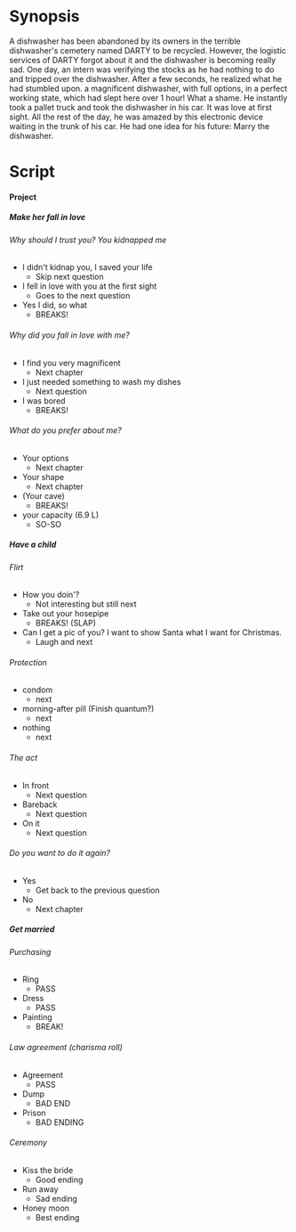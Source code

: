 # Synopsis

A dishwasher has been abandoned by its owners in the terrible dishwasher's cemetery named DARTY to be recycled.
However, the logistic services of DARTY forgot about it and the dishwasher is becoming really sad.
One day, an intern was verifying the stocks as he had nothing to do and tripped over the dishwasher.
After a few seconds, he realized what he had stumbled upon.
a magnificent dishwasher, with full options, in a perfect working state, which had slept here over 1 hour! What a shame.
He instantly took a pallet truck and took the dishwasher in his car. It was love at first sight.
All the rest of the day, he was amazed by this electronic device waiting in the trunk of his car.
He had one idea for his future: Marry the dishwasher.

# Script

#### Project

##### Make her fall in love

###### Why should I trust you? You kidnapped me

- I didn't kidnap you, I saved your life
  - Skip next question
- I fell in love with you at the first sight
  - Goes to the next question
- Yes I did, so what
  - BREAKS!

###### Why did you fall in love with me?

- I find you very magnificent
  - Next chapter
- I just needed something to wash my dishes
  - Next question
- I was bored
  - BREAKS!

###### What do you prefer about me?

- Your options
  - Next chapter
- Your shape
  - Next chapter
- (Your cave)
  - BREAKS!
- your capacity (6.9 L)
  - SO-SO

##### Have  a child

###### Flirt

- How you doin'?
  - Not interesting but still next
- Take out your hosepipe
  - BREAKS! (SLAP)
- Can I get a pic of you? I want to show Santa what I want for Christmas.
  - Laugh and next

###### Protection

- condom
  - next
- morning-after pill (Finish quantum?)
  - next
- nothing
  - next

###### The act

- In front
  - Next question
- Bareback
  - Next question
- On it
  - Next question

###### Do you want to do it again?

- Yes
  - Get back to the previous question
- No
  - Next chapter

##### Get married

###### Purchasing

- Ring
  - PASS
- Dress
  - PASS
- Painting
  - BREAK!

###### Law agreement (charisma roll)

- Agreement
  - PASS
- Dump
  - BAD END
- Prison
  - BAD ENDING

###### Ceremony

- Kiss the bride
  - Good ending
- Run away
  - Sad ending
- Honey moon
  - Best ending
